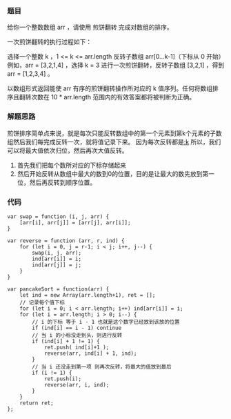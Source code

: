 ### 题目
给你一个整数数组 arr ，请使用 煎饼翻转 完成对数组的排序。

一次煎饼翻转的执行过程如下：

选择一个整数 k ，1 <= k <= arr.length
反转子数组 arr[0...k-1]（下标从 0 开始）
例如，arr = [3,2,1,4] ，选择 k = 3 进行一次煎饼翻转，反转子数组 [3,2,1] ，得到 arr = [1,2,3,4] 。

以数组形式返回能使 arr 有序的煎饼翻转操作所对应的 k 值序列。任何将数组排序且翻转次数在 10 * arr.length 范围内的有效答案都将被判断为正确。

### 解题思路
煎饼排序简单点来说，就是每次只能反转数组中的第一个元素到第k个元素的子数组然后我们每完成反转一次，就将值记录下来。
因为每次反转都是[:k](:k是前k个数反转) 所以，我们可以将最大值依次归位，然后再次大值反转。

1. 首先我们把每个数所对应的下标存储起来
2. 然后开始反转从数组中最大的数到0的位置，目的是让最大的数先放到第一位，然后再反转到顺序位置。

### 代码
```
var swap = function (i, j, arr) {
    [arr[i], arr[j]] = [arr[j], arr[i]];
}

var reverse = function (arr, r, ind) {
    for (let i = 0, j = r-1; i < j; i++, j--) {
        swap(i, j, arr);
        ind[arr[i]] = i;
        ind[arr[j]] = j;
    }
}

var pancakeSort = function(arr) {
    let ind = new Array(arr.length+1), ret = [];
    // 记录每个值下标
    for (let i = 0; i < arr.length; i++) ind[arr[i]] = i;
    for (let i = arr.length; i > 0; i--) {
        // i 的下标 等于 i - 1 也就是这个数字已经放到该放的位置
        if (ind[i] == i - 1) continue
        // 当 i 的小标没走到头，则进行反转
        if (ind[i] + 1 != 1) {
            ret.push( ind[i]+1 );
            reverse(arr, ind[i] + 1, ind);
        }
        // 当 i 还没走到第一项 则再次反转，将最大的值放到最后
        if (i != 1) {
            ret.push(i);
            reverse(arr, i, ind);
        }
    }
    return ret;
};
```

